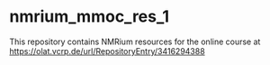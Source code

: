 # nmrium_mmoc_res_1

This repository contains NMRium resources for the online course at https://olat.vcrp.de/url/RepositoryEntry/3416294388
